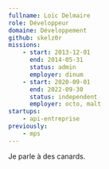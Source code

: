 ```yaml
---
fullname: Loïc Delmaire
role: Développeur
domaine: Développement
github: skelz0r
missions:
    - start: 2013-12-01
      end: 2014-05-31
      status: admin
      employer: dinum
    - start: 2020-09-01
      end: 2022-09-30
      status: independent
      employer: octo, malt
startups:
    - api-entreprise
previously:
    - mps
---
```


Je parle à des canards.
